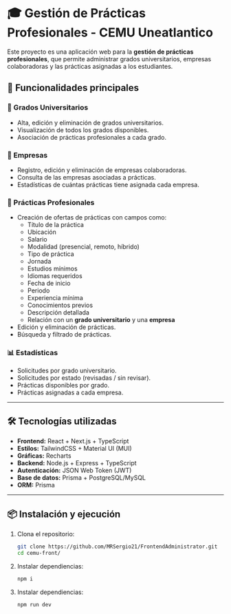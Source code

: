 # 🎓 Gestión de Prácticas Profesionales - CEMU Uneatlantico

Este proyecto es una aplicación web para la **gestión de prácticas profesionales**, que permite administrar grados universitarios, empresas colaboradoras y las prácticas asignadas a los estudiantes.  

## 🚀 Funcionalidades principales

### 📘 Grados Universitarios
- Alta, edición y eliminación de grados universitarios.  
- Visualización de todos los grados disponibles.  
- Asociación de prácticas profesionales a cada grado.  

### 🏢 Empresas
- Registro, edición y eliminación de empresas colaboradoras.  
- Consulta de las empresas asociadas a prácticas.  
- Estadísticas de cuántas prácticas tiene asignada cada empresa.  

### 💼 Prácticas Profesionales
- Creación de ofertas de prácticas con campos como:  
  - Título de la práctica  
  - Ubicación  
  - Salario  
  - Modalidad (presencial, remoto, híbrido)  
  - Tipo de práctica  
  - Jornada  
  - Estudios mínimos  
  - Idiomas requeridos  
  - Fecha de inicio  
  - Periodo  
  - Experiencia mínima  
  - Conocimientos previos  
  - Descripción detallada  
  - Relación con un **grado universitario** y una **empresa**  
- Edición y eliminación de prácticas.  
- Búsqueda y filtrado de prácticas.  

### 📊 Estadísticas
- Solicitudes por grado universitario.  
- Solicitudes por estado (revisadas / sin revisar).  
- Prácticas disponibles por grado.  
- Prácticas asignadas a cada empresa.  

---

## 🛠️ Tecnologías utilizadas

- **Frontend:** React + Next.js + TypeScript  
- **Estilos:** TailwindCSS + Material UI (MUI)  
- **Gráficas:** Recharts  
- **Backend:** Node.js + Express + TypeScript  
- **Autenticación:** JSON Web Token (JWT)  
- **Base de datos:** Prisma + PostgreSQL/MySQL  
- **ORM:** Prisma  

---

## 📦 Instalación y ejecución

1. Clona el repositorio:  
   ```bash
   git clone https://github.com/MRSergio21/FrontendAdministrator.git
   cd cemu-front/

2. Instalar dependiencias:  
   ```bash
   npm i

3. Instalar dependiencias:  
   ```bash
   npm run dev
